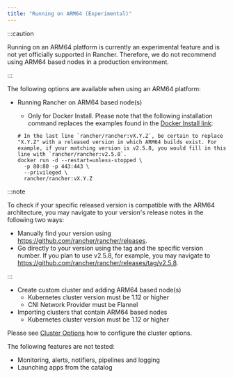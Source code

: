 ```yaml
---
title: "Running on ARM64 (Experimental)"
---
```


<head>
  <link rel="canonical" href="https://ranchermanager.docs.rancher.com/how-to-guides/advanced-user-guides/enable-experimental-features/rancher-on-arm64"/>
</head>

:::caution

Running on an ARM64 platform is currently an experimental feature and is not yet officially supported in Rancher. Therefore, we do not recommend using ARM64 based nodes in a production environment.

:::

The following options are available when using an ARM64 platform:

- Running Rancher on ARM64 based node(s)
  - Only for Docker Install. Please note that the following installation command replaces the examples found in the [Docker Install link](../../../getting-started/installation-and-upgrade/other-installation-methods/rancher-on-a-single-node-with-docker/rancher-on-a-single-node-with-docker.md):

  ```
  # In the last line `rancher/rancher:vX.Y.Z`, be certain to replace "X.Y.Z" with a released version in which ARM64 builds exist. For  example, if your matching version is v2.5.8, you would fill in this line with `rancher/rancher:v2.5.8`.
  docker run -d --restart=unless-stopped \
    -p 80:80 -p 443:443 \
    --privileged \
    rancher/rancher:vX.Y.Z
  ```

:::note

To check if your specific released version is compatible with the ARM64 architecture, you may navigate to your
version's release notes in the following two ways:

- Manually find your version using https://github.com/rancher/rancher/releases.
- Go directly to your version using the tag and the specific version number. If you plan to use v2.5.8, for example, you may navigate to https://github.com/rancher/rancher/releases/tag/v2.5.8.

:::

- Create custom cluster and adding ARM64 based node(s)
  - Kubernetes cluster version must be 1.12 or higher
  - CNI Network Provider must be Flannel
- Importing clusters that contain ARM64 based nodes
  - Kubernetes cluster version must be 1.12 or higher

Please see [Cluster Options](../../../reference-guides/cluster-configuration/rancher-server-configuration/rke1-cluster-configuration.md) how to configure the cluster options.

The following features are not tested:

- Monitoring, alerts, notifiers, pipelines and logging
- Launching apps from the catalog
